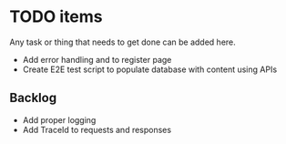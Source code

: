 # TODO items

Any task or thing that needs to get done can be added here.

* Add error handling and to register page
* Create E2E test script to populate database with content using APIs

## Backlog

* Add proper logging
* Add TraceId to requests and responses